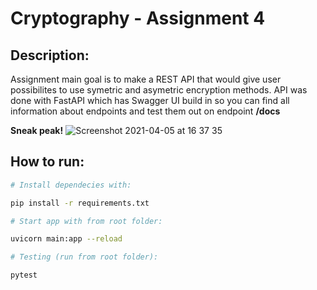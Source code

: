 # Cryptography - Assignment 4

## Description:
 
Assignment main goal is to make a REST API that would give user possibilites to use symetric and asymetric encryption methods.
API was done with FastAPI which has Swagger UI build in so you can find all information about endpoints and test them out on endpoint **/docs**

**Sneak peak!**
![Screenshot 2021-04-05 at 16 37 35](https://user-images.githubusercontent.com/31141451/113588504-8510cf00-9630-11eb-8fdf-50d40f9f4ff3.png)

## How to run:

```bash
# Install dependecies with:

pip install -r requirements.txt

# Start app with from root folder:

uvicorn main:app --reload

# Testing (run from root folder): 

pytest

```

